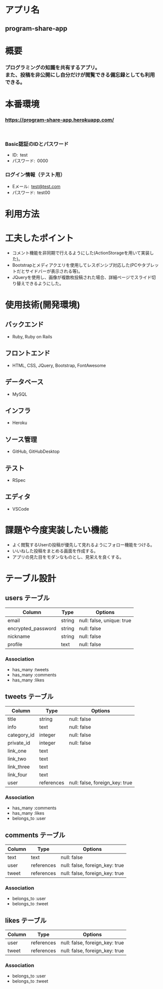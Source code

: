 # アプリ名

## program-share-app

# 概要

### プログラミングの知識を共有するアプリ。<br>また、投稿を非公開にし自分だけが閲覧できる備忘録としても利用できる。

# 本番環境

### https://program-share-app.herokuapp.com/
<br>

### Basic認証のIDとパスワード

- ID:&ensp;test
- パスワード:&ensp;0000

### ログイン情報（テスト用）

- Eメール:&ensp;test@test.com
- パスワード:&ensp;test00

# 利用方法

# 工夫したポイント
- コメント機能を非同期で行えるようにした(ActionStorageを用いて実装した)。
- Bootstrapとメディアクエリを使用してレスポンシブ対応した(PCやタブレットだとサイドバーが表示される等)。
- JQueryを使用し、画像が複数枚投稿された場合、詳細ページでスライド切り替えできるようにした。

# 使用技術(開発環境)

## バックエンド
- Ruby, Ruby on Rails

## フロントエンド
- HTML, CSS, JQuery, Bootstrap, FontAwesome

## データベース
- MySQL
## インフラ
- Heroku
## ソース管理
- GitHub, GitHubDesktop
## テスト
- RSpec
## エディタ
- VSCode

# 課題や今度実装したい機能
- よく閲覧するUserの投稿が優先して見れるようにフォロー機能をつける。
- いいねした投稿をまとめる画面を作成する。
- アプリの見た目をモダンなものとし、見栄えを良くする。

# テーブル設計

## users テーブル

| Column             | Type   | Options                   |
| -------------------| ------ | ------------------------- |
| email              | string | null: false, unique: true |
| encrypted_password | string | null: false               |
| nickname           | string | null: false               |
| profile            | text   | null: false               |

### Association

- has_many :tweets
- has_many :comments
- has_many :likes


## tweets テーブル

| Column                 | Type       | Options                        |
| ---------------------- | ---------- | ------------------------------ |
| title                  | string     | null: false                    |
| info                   | text       | null: false                    |
| category_id            | integer    | null: false                    |
| private_id             | integer    | null: false                    |
| link_one               | text       |                                |
| link_two               | text       |                                |
| link_three             | text       |                                |
| link_four              | text       |                                |
| user                   | references | null: false, foreign_key: true |

### Association

- has_many   :comments
- has_many   :likes
- belongs_to :user


## comments テーブル

| Column                 | Type       | Options                        |
| ---------------------- | ---------- | ------------------------------ |
| text                   | text       | null: false                    |
| user                   | references | null: false, foreign_key: true |
| tweet                  | references | null: false, foreign_key: true |

### Association

- belongs_to :user
- belongs_to :tweet


## likes テーブル

| Column                 | Type       | Options                        |
| ---------------------- | ---------- | ------------------------------ |
| user                   | references | null: false, foreign_key: true |
| tweet                  | references | null: false, foreign_key: true |

### Association

- belongs_to :user
- belongs_to :tweet
